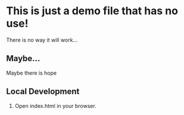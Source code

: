 # This is just a demo file that has no use!

There is no way it will work...

## Maybe...

Maybe there is hope

## Local Development

1. Open index.html in your browser.
